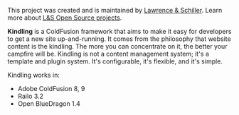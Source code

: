 This project was created and is maintained by [Lawrence & Schiller](http://www.l-s.com). Learn more about [L&S Open Source projects](http://www.l-s.com/aboutus/opensource/).

**Kindling** is a ColdFusion framework that aims to make it easy for developers to get a new site up-and-running. It comes from the philosophy that website content is the kindling. The more you can concentrate on it, the better your campfire will be. Kindling is not a content management system; it's a template and plugin system. It's configurable, it's flexible, and it's simple.

Kindling works in:
  * Adobe ColdFusion 8, 9
  * Railo 3.2
  * Open BlueDragon 1.4
